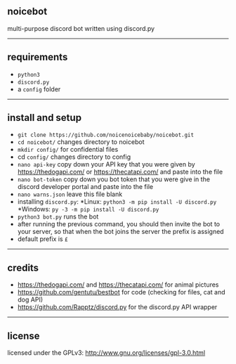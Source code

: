 ## noicebot
multi-purpose discord bot written using discord.py

---
## requirements
* `python3`
* `discord.py`
* a `config` folder

---
## install and setup
* `git clone https://github.com/noicenoicebaby/noicebot.git`
* `cd noicebot/` changes directory to noicebot
* `mkdir config/` for confidential files
* cd `config/` changes directory to config
* `nano api-key` copy down your API key that you were given by https://thedogapi.com/ or https://thecatapi.com/ and paste into the file
* `nano bot-token` copy down you bot token that you were give in the discord developer portal and paste into the file
* `nano warns.json` leave this file blank
* installing `discord.py`:
    *Linux: `python3 -m pip install -U discord.py`
    *Windows: `py -3 -m pip install -U discord.py`
* `python3 bot.py` runs the bot
* after running the previous command, you should then invite the bot to your server, so that when the bot joins the server the prefix is assigned 
* default prefix is `£`

---
## credits 
* https://thedogapi.com/ and https://thecatapi.com/ for animal pictures 
* https://github.com/gentutu/bestbot for code (checking for files, cat and dog API)
* https://github.com/Rapptz/discord.py for the discord.py API wrapper

---
## license 
licensed under the GPLv3: http://www.gnu.org/licenses/gpl-3.0.html